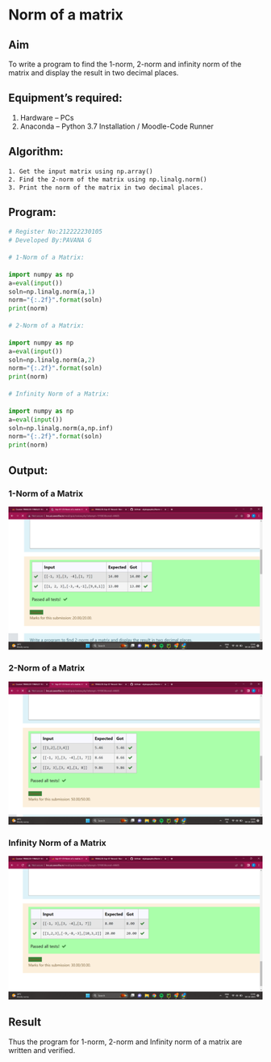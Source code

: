 # Norm of a matrix
## Aim
To write a program to find the 1-norm, 2-norm and infinity norm of the matrix and display the result in two decimal places.
## Equipment’s required:
1.	Hardware – PCs
2.	Anaconda – Python 3.7 Installation / Moodle-Code Runner
## Algorithm:
	1. Get the input matrix using np.array()   
    2. Find the 2-norm of the matrix using np.linalg.norm()
	3. Print the norm of the matrix in two decimal places.
## Program:
```Python
# Register No:212222230105
# Developed By:PAVANA G

# 1-Norm of a Matrix:

import numpy as np
a=eval(input())
soln=np.linalg.norm(a,1)
norm="{:.2f}".format(soln)
print(norm)

# 2-Norm of a Matrix:

import numpy as np
a=eval(input())
soln=np.linalg.norm(a,2)
norm="{:.2f}".format(soln)
print(norm)

# Infinity Norm of a Matrix:

import numpy as np
a=eval(input())
soln=np.linalg.norm(a,np.inf)
norm="{:.2f}".format(soln)
print(norm)

```
## Output:
### 1-Norm of a Matrix
![Norm of a matrix](norm1.png)

### 2-Norm of a Matrix
![Norm of a matrix](norm2.png)

### Infinity Norm of a Matrix
![Norm of a matrix](norm3.png)

## Result
Thus the program for 1-norm, 2-norm and Infinity norm of a matrix are written and verified.
